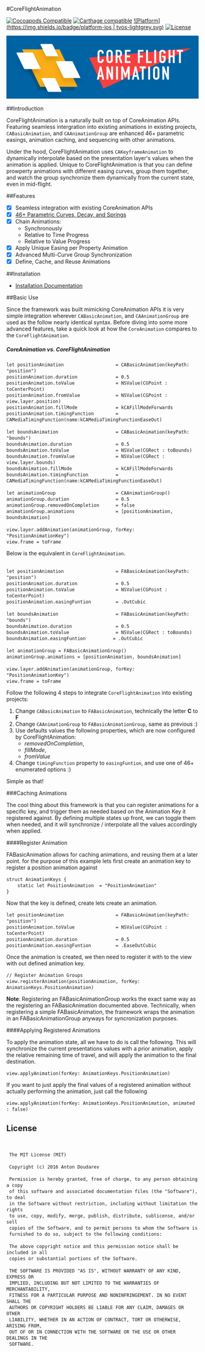 #CoreFlightAnimation

[![Cocoapods Compatible](https://img.shields.io/badge/pod-v0.9.1-blue.svg)]()
[![Carthage compatible](https://img.shields.io/badge/Carthage-compatible-4BC51D.svg?style=flat)]()
[![Platform](https://img.shields.io/badge/platform-ios | tvos-lightgrey.svg)]()
[![License](https://img.shields.io/badge/license-MIT-343434.svg)](/LICENSE.md)

![alt tag](/Documentation/FlightBanner.png?raw=true)

##Introduction

CoreFlightAnimation is a naturally built on top of CoreAnimation APIs. Featuring seamless intergration into existing animations in existing projects, `CABasicAnimation`, and `CAAnimationGroup` are enhanced 46+ parametric easings, animation caching, and sequencing with other animations. 

Under the hood, CoreFlightAnimation uses `CAKeyframeAnimation` to dynamically interpolate based on the presentation layer's values when the animation is applied. Unique to CoreFlightAnimation is that you can define prowperty animations with different easing curves, group them together, and watch the group synchronize them dynamically from the current state, even in mid-flight. 
<br>

##Features

- [x] Seamless integration with existing CoreAnimation APIs
- [x] [46+ Parametric Curves, Decay, and Springs](/Documentation/parametric_easings.md) 
- [x] Chain Animations:
	* Synchronously 
	* Relative to Time Progress
	* Relative to Value Progress
- [x] Apply Unique Easing per Property Animation
- [x] Advanced Multi-Curve Group Synchronization
- [x] Define, Cache, and Reuse Animations
    
##Installation

* [Installation Documentation](/Documentation/installation.md)

##Basic Use 

Since the framework was built mimicking CoreAnimation APIs it is very simple integration wherever `CABasicAnimation`, and `CAAnimationGroup` are used as the follow nearly identical syntax. Before diving into some more advanced features, take a quick look at how the `CoreAnimation` compares to the `CoreFlightAnimation`. 

##### CoreAnimation vs. CoreFlightAnimation

```
let positionAnimation 					= CABasicAnimation(keyPath: "position")
positionAnimation.duration 				= 0.5
positionAnimation.toValue 				= NSValue(CGPoint : toCenterPoint)
positionAnimation.fromValue 			= NSValue(CGPoint : view.layer.position)
positionAnimation.fillMode              = kCAFillModeForwards
positionAnimation.timingFunction        = CAMediaTimingFunction(name:kCAMediaTimingFunctionEaseOut)

let boundsAnimation 					= CABasicAnimation(keyPath: "bounds")
boundsAnimation.duration 				= 0.5
boundsAnimation.toValue 				= NSValue(CGRect : toBounds)
boundsAnimation.fromValue 				= NSValue(CGRect : view.layer.bounds)
boundsAnimation.fillMode              	= kCAFillModeForwards
boundsAnimation.timingFunction        	= CAMediaTimingFunction(name:kCAMediaTimingFunctionEaseOut)

let animationGroup 						= CAAnimationGroup()
animationGroup.duration 				= 0.5
animationGroup.removedOnCompletion   	= false
animationGroup.animations 				= [positionAnimation, boundsAnimation]

view.layer.addAnimation(animationGroup, forKey: "PositionAnimationKey")
view.frame = toFrame
```
Below is the equivalent in `CoreFlightAnimation`.

```

let positionAnimation 					= FABasicAnimation(keyPath: "position")
positionAnimation.duration 				= 0.5
positionAnimation.toValue 				= NSValue(CGPoint : toCenterPoint)
positionAnimation.easingFuntion         = .OutCubic

let boundsAnimation 					= FABasicAnimation(keyPath: "bounds")
boundsAnimation.duration 				= 0.5
boundsAnimation.toValue 				= NSValue(CGRect : toBounds)
boundsAnimation.easingFuntion          = .OutCubic
    
let animationGroup = FABasicAnimationGroup()
animationGroup.animations = [positionAnimation, boundsAnimation]

view.layer.addAnimation(animationGroup, forKey: "PositionAnimationKey")
view.frame = toFrame
```

Follow the following 4 steps to integrate `CoreFlightAnimation` into existing projects:

1. Change `CABasicAnimation` to `FABasicAnimation`, technically the letter **C** to **F**
2. Change `CAAnimationGroup` to `FABasicAnimationGroup`, same as previous :)
3. Use defaults values the following properties, which are now configured by CoreFlightAnimation:
	- *removedOnCompletion*, 
	- *fillMode*, 
	- *fromValue* 
4. Change `timingFunction` property to `easingFuntion`, and use one of 46+ enumerated options :)

Simple as that!

###Caching Animations

The cool thing about this framework is that you can register animations for a specific key, and trigger them as needed based on the Animation Key it registered against. By defining multiple states up front, we can toggle them when needed, and it will synchronize / interpolate all the values accordingly when applied.

####Register Animation

FABasicAnimation allows for caching animations, and reusing them at a later point. for the purpose of this example lets first create an animation key to register a position animation against

```
struct AnimationKeys {
    static let PositionAnimation  = "PositionAnimation"
}
```

Now that the key is defined, create lets create an animation.

```
let positionAnimation 					= FABasicAnimation(keyPath: "position")
positionAnimation.toValue 				= NSValue(CGPoint : toCenterPoint)
positionAnimation.duration 				= 0.5
positionAnimation.easingFuntion         = .EaseOutCubic
``` 

Once the animation is created, we then need to register it with to the view with out defined animation key.

```
// Register Animation Groups
view.registerAnimation(positionAnimation, forKey: AnimationKeys.PositionAnimation)
```

**Note**: Registering an FABasicAnimationGroup works the exact same way as the registering an FABasicAnimation documented above. Technically, when registering a simple FABasicAnimation, the framework wraps the animation in an FABasicAnimationGroup anyways for syncronization purposes.

####Applying Registered Animations

To apply the animation state, all we have to do is call the following. This will synchronize the current presentations values with a prior animation, apply the relative remaining time of travel, and will apply the animation to the final destination.

```
view.applyAnimation(forKey: AnimationKeys.PositionAnimation)
```

If you want to just apply the final values of a registered animation without actually performing the animation, just call the following

```
view.applyAnimation(forKey: AnimationKeys.PositionAnimation, animated : false)
```

## License
<br>

     The MIT License (MIT)  
      
     Copyright (c) 2016 Anton Doudarev  
      
     Permission is hereby granted, free of charge, to any person obtaining a copy
     of this software and associated documentation files (the "Software"), to deal
     in the Software without restriction, including without limitation the rights
     to use, copy, modify, merge, publish, distribute, sublicense, and/or sell
     copies of the Software, and to permit persons to whom the Software is
     furnished to do so, subject to the following conditions:  
     
     The above copyright notice and this permission notice shall be included in all
     copies or substantial portions of the Software.  
      
     THE SOFTWARE IS PROVIDED "AS IS", WITHOUT WARRANTY OF ANY KIND, EXPRESS OR
     IMPLIED, INCLUDING BUT NOT LIMITED TO THE WARRANTIES OF MERCHANTABILITY,
     FITNESS FOR A PARTICULAR PURPOSE AND NONINFRINGEMENT. IN NO EVENT SHALL THE
     AUTHORS OR COPYRIGHT HOLDERS BE LIABLE FOR ANY CLAIM, DAMAGES OR OTHER
     LIABILITY, WHETHER IN AN ACTION OF CONTRACT, TORT OR OTHERWISE, ARISING FROM,
     OUT OF OR IN CONNECTION WITH THE SOFTWARE OR THE USE OR OTHER DEALINGS IN THE
     SOFTWARE.  